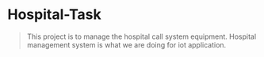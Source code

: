 # Hospital-Task
> This project is to manage the hospital call system equipment.
> Hospital management system is what we are doing for iot application.
